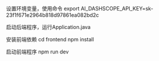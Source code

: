 设置环境变量，使用命令
export AI_DASHSCOPE_API_KEY=sk-23f1f671e2964b818d97861ea082bd2c

启动后端程序，运行Application.java

安装前端依赖
cd frontend
npm install

启动前端程序
npm run dev
